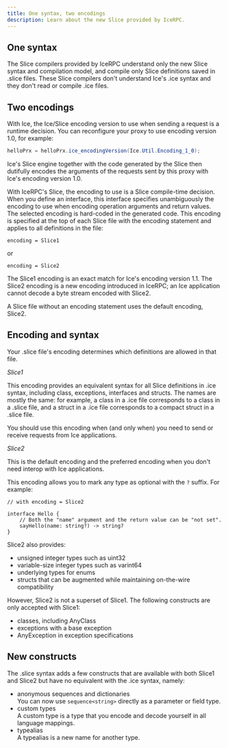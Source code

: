 ```yaml
---
title: One syntax, two encodings
description: Learn about the new Slice provided by IceRPC.
---
```


## One syntax

The Slice compilers provided by IceRPC understand only the new Slice syntax and compilation model, and compile only
Slice definitions saved in .slice files. These Slice compilers don't understand Ice's .ice syntax and they don't read
or compile .ice files.

## Two encodings

With Ice, the Ice/Slice encoding version to use when sending a request is a runtime decision. You can reconfigure your
proxy to use encoding version 1.0, for example:
```csharp {% title="Setting the encoding version with Ice for C#" %}
helloPrx = helloPrx.ice_encodingVersion(Ice.Util.Encoding_1_0);
```

Ice's Slice engine together with the code generated by the Slice then dutifully encodes the arguments of the requests
sent by this proxy with Ice's encoding version 1.0.

With IceRPC's Slice, the encoding to use is a Slice compile-time decision. When you define an interface, this interface
specifies unambiguously the encoding to use when encoding operation arguments and return values. The selected encoding
is hard-coded in the generated code. This encoding is specified at the top of each Slice file with the encoding
statement and applies to all definitions in the file:
```slice
encoding = Slice1
```
or
```slice
encoding = Slice2
```

The Slice1 encoding is an exact match for Ice's encoding version 1.1. The Slice2 encoding is a new encoding introduced
in IceRPC; an Ice application cannot decode a byte stream encoded with Slice2.

A Slice file without an encoding statement uses the default encoding, Slice2.

## Encoding and syntax

Your .slice file's encoding determines which definitions are allowed in that file.

_Slice1_

This encoding provides an equivalent syntax for all Slice definitions in .ice syntax, including class, exceptions,
interfaces and structs. The names are mostly the same: for example, a class in a .ice file corresponds to a
class in a .slice file, and a struct in a .ice file corresponds to a compact struct in a .slice file.

You should use this encoding when (and only when) you need to send or receive requests from Ice applications.

_Slice2_

This is the default encoding and the preferred encoding when you don't need interop with Ice applications.

This encoding allows you to mark any type as optional with the `?` suffix. For example:
```slice
// with encoding = Slice2

interface Hello {
    // Both the "name" argument and the return value can be "not set".
    sayHello(name: string?) -> string?
}
```

Slice2 also provides:
 - unsigned integer types such as uint32
 - variable-size integer types such as varint64
 - underlying types for enums
 - structs that can be augmented while maintaining on-the-wire compatibility

However, Slice2 is not a superset of Slice1. The following constructs are only accepted with Slice1:
 - classes, including AnyClass
 - exceptions with a base exception
 - AnyException in exception specifications

## New constructs

The .slice syntax adds a few constructs that are available with both Slice1 and Slice2 but have no equivalent with the
.ice syntax, namely:
 - anonymous sequences and dictionaries\
   You can now use `sequence<string>` directly as a parameter or field type.
 - custom types\
   A custom type is a type that you encode and decode yourself in all language mappings.
 - typealias\
   A typealias is a new name for another type.
